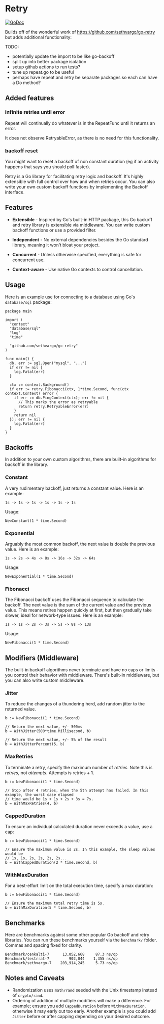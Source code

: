# Retry

[![GoDoc](https://img.shields.io/badge/go-documentation-blue.svg?style=flat-square)](https://pkg.go.dev/mod/github.com/sethvargo/go-retry)

Builds off of the wonderful work of https://github.com/sethvargo/go-retry but adds additional functionality:

TODO:
- potentially update the import to be like go-backoff
- split up into better package isolation
- setup github actions to run tests?
- tune up repeat.go to be useful
- perhaps have repeat and retry be separate packages so each can have a Do method?

## Added features

### infinite retries until error
Repeat will continually do whatever is in the RepeatFunc until it returns an error.

It does not observe RetryableError, as there is no need for this functionality.

### backoff reset
You might want to reset a backoff of non constant duration (eg if an activity happens that
says you should poll faster).

Retry is a Go library for facilitating retry logic and backoff. It's highly
extensible with full control over how and when retries occur. You can also write
your own custom backoff functions by implementing the Backoff interface.

## Features

- **Extensible** - Inspired by Go's built-in HTTP package, this Go backoff and
  retry library is extensible via middleware. You can write custom backoff
  functions or use a provided filter.

- **Independent** - No external dependencies besides the Go standard library,
  meaning it won't bloat your project.

- **Concurrent** - Unless otherwise specified, everything is safe for concurrent
  use.

- **Context-aware** - Use native Go contexts to control cancellation.

## Usage

Here is an example use for connecting to a database using Go's `database/sql`
package:

```golang
package main

import (
  "context"
  "database/sql"
  "log"
  "time"

  "github.com/sethvargo/go-retry"
)

func main() {
  db, err := sql.Open("mysql", "...")
  if err != nil {
    log.Fatal(err)
  }

  ctx := context.Background()
  if err := retry.Fibonacci(ctx, 1*time.Second, func(ctx context.Context) error {
    if err := db.PingContext(ctx); err != nil {
      // This marks the error as retryable
      return retry.RetryableError(err)
    }
    return nil
  }); err != nil {
    log.Fatal(err)
  }
}
```

## Backoffs

In addition to your own custom algorithms, there are built-in algorithms for
backoff in the library.

### Constant

A very rudimentary backoff, just returns a constant value. Here is an example:

```text
1s -> 1s -> 1s -> 1s -> 1s -> 1s
```

Usage:

```golang
NewConstant(1 * time.Second)
```

### Exponential

Arguably the most common backoff, the next value is double the previous value.
Here is an example:

```text
1s -> 2s -> 4s -> 8s -> 16s -> 32s -> 64s
```

Usage:

```golang
NewExponential(1 * time.Second)
```

### Fibonacci

The Fibonacci backoff uses the Fibonacci sequence to calculate the backoff. The
next value is the sum of the current value and the previous value. This means
retires happen quickly at first, but then gradually take slower, ideal for
network-type issues. Here is an example:

```text
1s -> 1s -> 2s -> 3s -> 5s -> 8s -> 13s
```

Usage:

```golang
NewFibonacci(1 * time.Second)
```

## Modifiers (Middleware)

The built-in backoff algorithms never terminate and have no caps or limits - you
control their behavior with middleware. There's built-in middleware, but you can
also write custom middleware.

### Jitter

To reduce the changes of a thundering herd, add random jitter to the returned
value.

```golang
b := NewFibonacci(1 * time.Second)

// Return the next value, +/- 500ms
b = WithJitter(500*time.Millisecond, b)

// Return the next value, +/- 5% of the result
b = WithJitterPercent(5, b)
```

### MaxRetries

To terminate a retry, specify the maximum number of _retries_. Note this
is _retries_, not _attempts_. Attempts is retries + 1.

```golang
b := NewFibonacci(1 * time.Second)

// Stop after 4 retries, when the 5th attempt has failed. In this example, the worst case elapsed
// time would be 1s + 1s + 2s + 3s = 7s.
b = WithMaxRetries(4, b)
```

### CappedDuration

To ensure an individual calculated duration never exceeds a value, use a cap:

```golang
b := NewFibonacci(1 * time.Second)

// Ensure the maximum value is 2s. In this example, the sleep values would be
// 1s, 1s, 2s, 2s, 2s, 2s...
b = WithCappedDuration(2 * time.Second, b)
```

### WithMaxDuration

For a best-effort limit on the total execution time, specify a max duration:

```golang
b := NewFibonacci(1 * time.Second)

// Ensure the maximum total retry time is 5s.
b = WithMaxDuration(5 * time.Second, b)
```

## Benchmarks

Here are benchmarks against some other popular Go backoff and retry libraries.
You can run these benchmarks yourself via the `benchmark/` folder. Commas and
spacing fixed for clarity.

```text
Benchmark/cenkalti-7      13,052,668     87.3 ns/op
Benchmark/lestrrat-7         902,044    1,355 ns/op
Benchmark/sethvargo-7    203,914,245     5.73 ns/op
```

## Notes and Caveats

- Randomization uses `math/rand` seeded with the Unix timestamp instead of
  `crypto/rand`.
- Ordering of addition of multiple modifiers will make a difference.
  For example; ensure you add `CappedDuration` before `WithMaxDuration`, otherwise it may early out too early.
  Another example is you could add `Jitter` before or after capping depending on your desired outcome.

